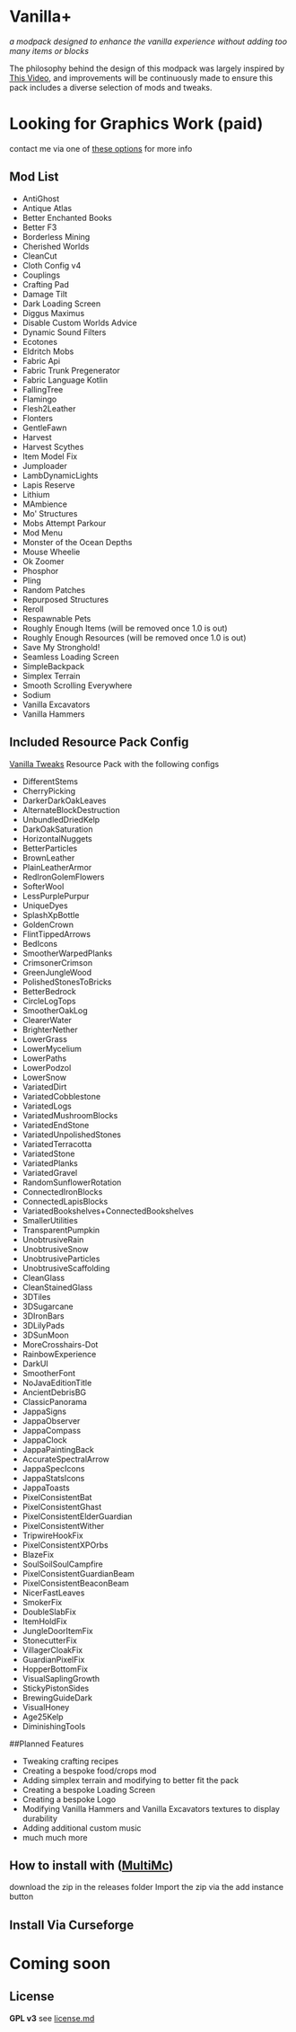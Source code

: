 # Vanilla+
*a modpack designed to enhance the vanilla experience without adding too many items or blocks*

The philosophy behind the design of this modpack was largely inspired by [This Video](https://www.youtube.com/watch?v=4KDybLytYtk), and improvements will be continuously made to ensure this pack includes a diverse selection of mods and tweaks.

# Looking for Graphics Work (paid)

contact me via one of [these options](https://protodrew.website) for more info

## Mod List
- AntiGhost
- Antique Atlas
- Better Enchanted Books
- Better F3
- Borderless Mining
- Cherished Worlds
- CleanCut
- Cloth Config v4
- Couplings
- Crafting Pad
- Damage Tilt
- Dark Loading Screen
- Diggus Maximus
- Disable Custom Worlds Advice
- Dynamic Sound Filters
- Ecotones
- Eldritch Mobs
- Fabric Api
- Fabric Trunk Pregenerator
- Fabric Language Kotlin
- FallingTree
- Flamingo
- Flesh2Leather
- Flonters
- GentleFawn
- Harvest
- Harvest Scythes
- Item Model Fix
- Jumploader
- LambDynamicLights
- Lapis Reserve
- Lithium
- MAmbience
- Mo' Structures
- Mobs Attempt Parkour
- Mod Menu
- Monster of the Ocean Depths
- Mouse Wheelie
- Ok Zoomer
- Phosphor
- Pling
- Random Patches
- Repurposed Structures
- Reroll
- Respawnable Pets
- Roughly Enough Items (will be removed once 1.0 is out)
- Roughly Enough Resources (will be removed once 1.0 is out)
- Save My Stronghold!
- Seamless Loading Screen
- SimpleBackpack
- Simplex Terrain
- Smooth Scrolling Everywhere
- Sodium
- Vanilla Excavators
- Vanilla Hammers

## Included Resource Pack Config
[Vanilla Tweaks](https://vanillatweaks.net/) Resource Pack with the following configs
- DifferentStems
- CherryPicking
- DarkerDarkOakLeaves
- AlternateBlockDestruction
- UnbundledDriedKelp
- DarkOakSaturation
- HorizontalNuggets
- BetterParticles
- BrownLeather
- PlainLeatherArmor
- RedIronGolemFlowers
- SofterWool
- LessPurplePurpur
- UniqueDyes
- SplashXpBottle
- GoldenCrown
- FlintTippedArrows
- BedIcons
- SmootherWarpedPlanks
- CrimsonerCrimson
- GreenJungleWood
- PolishedStonesToBricks
- BetterBedrock
- CircleLogTops
- SmootherOakLog
- ClearerWater
- BrighterNether
- LowerGrass
- LowerMycelium
- LowerPaths
- LowerPodzol
- LowerSnow
- VariatedDirt
- VariatedCobblestone
- VariatedLogs
- VariatedMushroomBlocks
- VariatedEndStone
- VariatedUnpolishedStones
- VariatedTerracotta
- VariatedStone
- VariatedPlanks
- VariatedGravel
- RandomSunflowerRotation
- ConnectedIronBlocks
- ConnectedLapisBlocks
- VariatedBookshelves+ConnectedBookshelves
- SmallerUtilities
- TransparentPumpkin
- UnobtrusiveRain
- UnobtrusiveSnow
- UnobtrusiveParticles
- UnobtrusiveScaffolding
- CleanGlass
- CleanStainedGlass
- 3DTiles
- 3DSugarcane
- 3DIronBars
- 3DLilyPads
- 3DSunMoon
- MoreCrosshairs-Dot
- RainbowExperience
- DarkUI
- SmootherFont
- NoJavaEditionTitle
- AncientDebrisBG
- ClassicPanorama
- JappaSigns
- JappaObserver
- JappaCompass
- JappaClock
- JappaPaintingBack
- AccurateSpectralArrow
- JappaSpecIcons
- JappaStatsIcons
- JappaToasts
- PixelConsistentBat
- PixelConsistentGhast
- PixelConsistentElderGuardian
- PixelConsistentWither
- TripwireHookFix
- PixelConsistentXPOrbs
- BlazeFix
- SoulSoilSoulCampfire
- PixelConsistentGuardianBeam
- PixelConsistentBeaconBeam
- NicerFastLeaves
- SmokerFix
- DoubleSlabFix
- ItemHoldFix
- JungleDoorItemFix
- StonecutterFix
- VillagerCloakFix
- GuardianPixelFix
- HopperBottomFix
- VisualSaplingGrowth
- StickyPistonSides
- BrewingGuideDark
- VisualHoney
- Age25Kelp
- DiminishingTools

##Planned Features
- Tweaking crafting recipes
- Creating a bespoke food/crops mod
- Adding simplex terrain and modifying to better fit the pack
- Creating a bespoke Loading Screen
- Creating a bespoke Logo
- Modifying Vanilla Hammers and Vanilla Excavators textures to display durability
- Adding additional custom music
- much much more

## How to install with ([MultiMc](https://multimc.org/))

download the zip in the releases folder
Import the zip via the add instance button

## Install Via Curseforge

# Coming soon

## License
**GPL v3**
see [license.md](./LICENSE.md)
